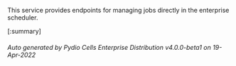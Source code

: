 






This service provides endpoints for managing jobs directly in the enterprise scheduler.

[:summary]

###### Auto generated by Pydio Cells Enterprise Distribution v4.0.0-beta1 on 19-Apr-2022
